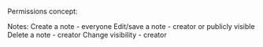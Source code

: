 Permissions concept:

Notes:
Create a note - everyone
Edit/save a note - creator or publicly visible
Delete a note - creator
Change visibility - creator